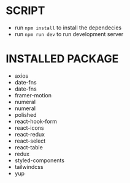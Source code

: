 # SCRIPT

- run `npm install` to install the dependecies
- run `npm run dev` to run development server

# INSTALLED PACKAGE

- axios
- date-fns
- date-fns
- framer-motion
- numeral
- numeral
- polished
- react-hook-form
- react-icons
- react-redux
- react-select
- react-table
- redux
- styled-components
- tailwindcss
- yup

